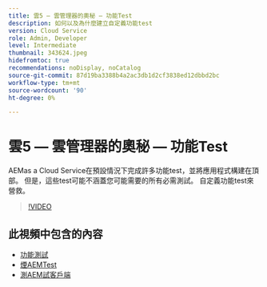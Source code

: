 ```yaml
---
title: 雲5 — 雲管理器的奧秘 — 功能Test
description: 如何以及為什麼建立自定義功能test
version: Cloud Service
role: Admin, Developer
level: Intermediate
thumbnail: 343624.jpeg
hidefromtoc: true
recommendations: noDisplay, noCatalog
source-git-commit: 87d19ba3388b4a2ac3db1d2cf3838ed12dbbd2bc
workflow-type: tm+mt
source-wordcount: '90'
ht-degree: 0%

---
```


# 雲5 — 雲管理器的奧秘 — 功能Test

AEMas a Cloud Service在預設情況下完成許多功能test，並將應用程式構建在頂部。 但是，這些test可能不涵蓋您可能需要的所有必需測試。 自定義功能test來營救。

>[!VIDEO](https://video.tv.adobe.com/v/343624)

## 此視頻中包含的內容

+ [功能測試](https://experienceleague.adobe.com/docs/experience-manager-cloud-service/content/implementing/using-cloud-manager/test-results/functional-testing.html)
+ [煙AEMTest](https://github.com/adobe/aem-test-samples/)
+ [測AEM試客戶端](https://github.com/adobe/aem-testing-clients/)
